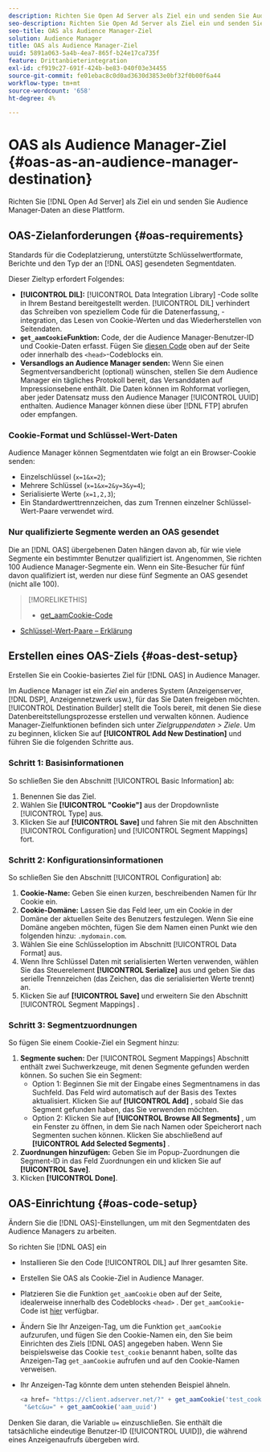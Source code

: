 ```yaml
---
description: Richten Sie Open Ad Server als Ziel ein und senden Sie Audience Manager-Daten an diese Plattform.
seo-description: Richten Sie Open Ad Server als Ziel ein und senden Sie Audience Manager-Daten an diese Plattform.
seo-title: OAS als Audience Manager-Ziel
solution: Audience Manager
title: OAS als Audience Manager-Ziel
uuid: 5891a063-5a4b-4ea7-865f-b24e17ca735f
feature: Drittanbieterintegration
exl-id: cf919c27-691f-424b-be83-040f03e34455
source-git-commit: fe01ebac8c0d0ad3630d3853e0bf32f0b00f6a44
workflow-type: tm+mt
source-wordcount: '658'
ht-degree: 4%

---
```


# OAS als Audience Manager-Ziel {#oas-as-an-audience-manager-destination}

Richten Sie [!DNL Open Ad Server] als Ziel ein und senden Sie Audience Manager-Daten an diese Plattform.

## OAS-Zielanforderungen {#oas-requirements}

Standards für die Codeplatzierung, unterstützte Schlüsselwertformate, Berichte und den Typ der an [!DNL OAS] gesendeten Segmentdaten.

<!-- aam-oas-requirements.xml -->

Dieser Zieltyp erfordert Folgendes:

* **[!UICONTROL DIL]:** [!UICONTROL Data Integration Library] -Code sollte in Ihrem Bestand bereitgestellt werden. [!UICONTROL DIL] verhindert das Schreiben von speziellem Code für die Datenerfassung, -integration, das Lesen von Cookie-Werten und das Wiederherstellen von Seitendaten.
* **`get_aamCookie`Funktion:** Code, der die Audience Manager-Benutzer-ID und Cookie-Daten erfasst. Fügen Sie [diesen Code](../../features/destinations/get-aam-cookie-code.md) oben auf der Seite oder innerhalb des `<head>`-Codeblocks ein.
* **Versandlogs an Audience Manager senden:** Wenn Sie einen Segmentversandbericht (optional) wünschen, stellen Sie dem Audience Manager ein tägliches Protokoll bereit, das Versanddaten auf Impressionsebene enthält. Die Daten können im Rohformat vorliegen, aber jeder Datensatz muss den Audience Manager [!UICONTROL UUID] enthalten. Audience Manager können diese über [!DNL FTP] abrufen oder empfangen.

### Cookie-Format und Schlüssel-Wert-Daten

Audience Manager können Segmentdaten wie folgt an ein Browser-Cookie senden:

* Einzelschlüssel (`x=1&x=2`);
* Mehrere Schlüssel (`x=1&x=2&y=3&y=4`);
* Serialisierte Werte (`x=1,2,3`);
* Ein Standardwerttrennzeichen, das zum Trennen einzelner Schlüssel-Wert-Paare verwendet wird.

### Nur qualifizierte Segmente werden an OAS gesendet

Die an [!DNL OAS] übergebenen Daten hängen davon ab, für wie viele Segmente ein bestimmter Benutzer qualifiziert ist. Angenommen, Sie richten 100 Audience Manager-Segmente ein. Wenn ein Site-Besucher für fünf davon qualifiziert ist, werden nur diese fünf Segmente an OAS gesendet (nicht alle 100).

>[!MORELIKETHIS]
>
>* [get_aamCookie-Code](../../features/destinations/get-aam-cookie-code.md)
* [Schlüssel-Wert-Paare – Erklärung](../../reference/key-value-pairs-explained.md)


## Erstellen eines OAS-Ziels {#oas-dest-setup}

Erstellen Sie ein Cookie-basiertes Ziel für [!DNL OAS] in Audience Manager.

<!-- aam-oas-destination-setup.xml -->

Im Audience Manager ist ein *Ziel* ein anderes System (Anzeigenserver, [!DNL DSP], Anzeigennetzwerk usw.), für das Sie Daten freigeben möchten. [!UICONTROL Destination Builder] stellt die Tools bereit, mit denen Sie diese Datenbereitstellungsprozesse erstellen und verwalten können. Audience Manager-Zielfunktionen befinden sich unter *Zielgruppendaten > Ziele*. Um zu beginnen, klicken Sie auf **[!UICONTROL Add New Destination]** und führen Sie die folgenden Schritte aus.

### Schritt 1: Basisinformationen

So schließen Sie den Abschnitt [!UICONTROL Basic Information] ab:

1. Benennen Sie das Ziel.
1. Wählen Sie **[!UICONTROL "Cookie"]** aus der Dropdownliste [!UICONTROL Type] aus.
1. Klicken Sie auf **[!UICONTROL Save]** und fahren Sie mit den Abschnitten [!UICONTROL Configuration] und [!UICONTROL Segment Mappings] fort.

### Schritt 2: Konfigurationsinformationen

So schließen Sie den Abschnitt [!UICONTROL Configuration] ab:

1. **Cookie-Name:**  Geben Sie einen kurzen, beschreibenden Namen für Ihr Cookie ein.
1. **Cookie-Domäne:** Lassen Sie das Feld leer, um ein Cookie in der Domäne der aktuellen Seite des Benutzers festzulegen. Wenn Sie eine Domäne angeben möchten, fügen Sie dem Namen einen Punkt wie den folgenden hinzu: `.mydomain.com`.
1. Wählen Sie eine Schlüsseloption im Abschnitt [!UICONTROL Data Format] aus.
1. Wenn Ihre Schlüssel Daten mit serialisierten Werten verwenden, wählen Sie das Steuerelement **[!UICONTROL Serialize]** aus und geben Sie das serielle Trennzeichen (das Zeichen, das die serialisierten Werte trennt) an.
1. Klicken Sie auf **[!UICONTROL Save]** und erweitern Sie den Abschnitt [!UICONTROL Segment Mappings] .

### Schritt 3: Segmentzuordnungen

So fügen Sie einem Cookie-Ziel ein Segment hinzu:

1. **Segmente suchen:** Der  [!UICONTROL Segment Mappings] Abschnitt enthält zwei Suchwerkzeuge, mit denen Segmente gefunden werden können. So suchen Sie ein Segment:
   * Option 1: Beginnen Sie mit der Eingabe eines Segmentnamens in das Suchfeld. Das Feld wird automatisch auf der Basis des Textes aktualisiert. Klicken Sie auf **[!UICONTROL Add]** , sobald Sie das Segment gefunden haben, das Sie verwenden möchten.
   * Option 2: Klicken Sie auf **[!UICONTROL Browse All Segments]** , um ein Fenster zu öffnen, in dem Sie nach Namen oder Speicherort nach Segmenten suchen können. Klicken Sie abschließend auf **[!UICONTROL Add Selected Segments]** .
1. **Zuordnungen hinzufügen:** Geben Sie im Popup-Zuordnungen die Segment-ID in das Feld Zuordnungen ein und klicken Sie auf  **[!UICONTROL Save]**.
1. Klicken **[!UICONTROL Done]**.

## OAS-Einrichtung {#oas-code-setup}

Ändern Sie die [!DNL OAS]-Einstellungen, um mit den Segmentdaten des Audience Managers zu arbeiten.

<!-- aam-oas-code.xml -->

So richten Sie [!DNL OAS] ein

* Installieren Sie den Code [!UICONTROL DIL] auf Ihrer gesamten Site.
* Erstellen Sie OAS als Cookie-Ziel in Audience Manager.
* Platzieren Sie die Funktion `get_aamCookie` oben auf der Seite, idealerweise innerhalb des Codeblocks `<head>` . Der `get_aamCookie`-Code ist [hier](../../features/destinations/get-aam-cookie-code.md) verfügbar.
* Ändern Sie Ihr Anzeigen-Tag, um die Funktion `get_aamCookie` aufzurufen, und fügen Sie den Cookie-Namen ein, den Sie beim Einrichten des Ziels [!DNL OAS] angegeben haben. Wenn Sie beispielsweise das Cookie `test_cookie` benannt haben, sollte das Anzeigen-Tag `get_aamCookie` aufrufen und auf den Cookie-Namen verweisen.
* Ihr Anzeigen-Tag könnte dem unten stehenden Beispiel ähneln.

   ```js
   <a href= "https://client.adserver.net/?" + get_aamCookie('test_cookie') +
    "&etc&u=" + get_aamCookie('aam_uuid')
   ```

Denken Sie daran, die Variable `u=` einzuschließen. Sie enthält die tatsächliche eindeutige Benutzer-ID ([!UICONTROL UUID]), die während eines Anzeigenaufrufs übergeben wird.
